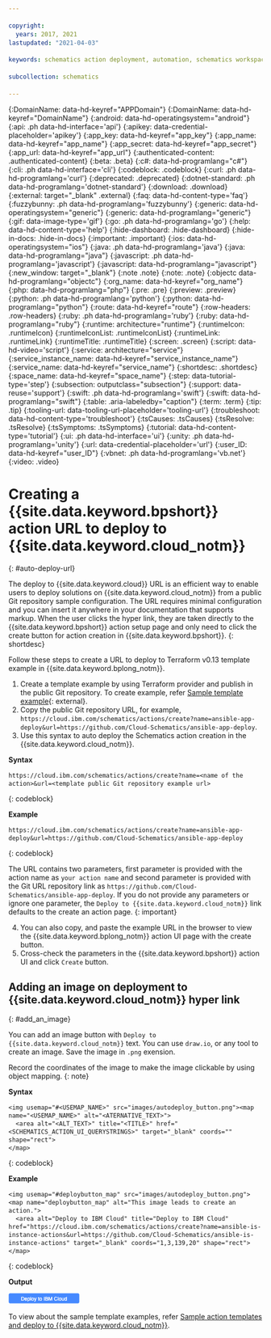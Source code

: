 ```yaml
---

copyright:
  years: 2017, 2021
lastupdated: "2021-04-03"

keywords: schematics action deployment, automation, schematics workspace,  schematics workspace creation, auto deploy

subcollection: schematics

---
```


{:DomainName: data-hd-keyref="APPDomain"}
{:DomainName: data-hd-keyref="DomainName"}
{:android: data-hd-operatingsystem="android"}
{:api: .ph data-hd-interface='api'}
{:apikey: data-credential-placeholder='apikey'}
{:app_key: data-hd-keyref="app_key"}
{:app_name: data-hd-keyref="app_name"}
{:app_secret: data-hd-keyref="app_secret"}
{:app_url: data-hd-keyref="app_url"}
{:authenticated-content: .authenticated-content}
{:beta: .beta}
{:c#: data-hd-programlang="c#"}
{:cli: .ph data-hd-interface='cli'}
{:codeblock: .codeblock}
{:curl: .ph data-hd-programlang='curl'}
{:deprecated: .deprecated}
{:dotnet-standard: .ph data-hd-programlang='dotnet-standard'}
{:download: .download}
{:external: target="_blank" .external}
{:faq: data-hd-content-type='faq'}
{:fuzzybunny: .ph data-hd-programlang='fuzzybunny'}
{:generic: data-hd-operatingsystem="generic"}
{:generic: data-hd-programlang="generic"}
{:gif: data-image-type='gif'}
{:go: .ph data-hd-programlang='go'}
{:help: data-hd-content-type='help'}
{:hide-dashboard: .hide-dashboard}
{:hide-in-docs: .hide-in-docs}
{:important: .important}
{:ios: data-hd-operatingsystem="ios"}
{:java: .ph data-hd-programlang='java'}
{:java: data-hd-programlang="java"}
{:javascript: .ph data-hd-programlang='javascript'}
{:javascript: data-hd-programlang="javascript"}
{:new_window: target="_blank"}
{:note .note}
{:note: .note}
{:objectc data-hd-programlang="objectc"}
{:org_name: data-hd-keyref="org_name"}
{:php: data-hd-programlang="php"}
{:pre: .pre}
{:preview: .preview}
{:python: .ph data-hd-programlang='python'}
{:python: data-hd-programlang="python"}
{:route: data-hd-keyref="route"}
{:row-headers: .row-headers}
{:ruby: .ph data-hd-programlang='ruby'}
{:ruby: data-hd-programlang="ruby"}
{:runtime: architecture="runtime"}
{:runtimeIcon: .runtimeIcon}
{:runtimeIconList: .runtimeIconList}
{:runtimeLink: .runtimeLink}
{:runtimeTitle: .runtimeTitle}
{:screen: .screen}
{:script: data-hd-video='script'}
{:service: architecture="service"}
{:service_instance_name: data-hd-keyref="service_instance_name"}
{:service_name: data-hd-keyref="service_name"}
{:shortdesc: .shortdesc}
{:space_name: data-hd-keyref="space_name"}
{:step: data-tutorial-type='step'}
{:subsection: outputclass="subsection"}
{:support: data-reuse='support'}
{:swift: .ph data-hd-programlang='swift'}
{:swift: data-hd-programlang="swift"}
{:table: .aria-labeledby="caption"}
{:term: .term}
{:tip: .tip}
{:tooling-url: data-tooling-url-placeholder='tooling-url'}
{:troubleshoot: data-hd-content-type='troubleshoot'}
{:tsCauses: .tsCauses}
{:tsResolve: .tsResolve}
{:tsSymptoms: .tsSymptoms}
{:tutorial: data-hd-content-type='tutorial'}
{:ui: .ph data-hd-interface='ui'}
{:unity: .ph data-hd-programlang='unity'}
{:url: data-credential-placeholder='url'}
{:user_ID: data-hd-keyref="user_ID"}
{:vbnet: .ph data-hd-programlang='vb.net'}
{:video: .video}



# Creating a {{site.data.keyword.bpshort}} action URL to deploy to {{site.data.keyword.cloud_notm}}
{: #auto-deploy-url}

The deploy to {{site.data.keyword.cloud}} URL is an efficient way to enable users to deploy solutions on {{site.data.keyword.cloud_notm}} from a public Git repository sample configuration. The URL requires minimal configuration and you can insert it anywhere in your documentation that supports markup. When the user clicks the hyper link, they are taken directly to the {{site.data.keyword.bpshort}} action setup page and only need to click the create button for action creation in {{site.data.keyword.bpshort}}.
{: shortdesc}

Follow these steps to create a URL to deploy to Terraform v0.13 template example in {{site.data.keyword.bplong_notm}}.

1. Create a template example by using Terraform provider and publish in the public Git repository. To create example, refer [Sample template example](https://github.com/IBM-Cloud/terraform-provider-ibm/tree/master/examples){: external}.
2. Copy the public Git repository URL, for example, `https://cloud.ibm.com/schematics/actions/create?name=ansible-app-deploy&url=https://github.com/Cloud-Schematics/ansible-app-deploy`.
3. Use this syntax to auto deploy the Schematics action creation in the {{site.data.keyword.cloud_notm}}.

  **Syntax**

  ```
  https://cloud.ibm.com/schematics/actions/create?name=<name of the action>&url=<template public Git repository example url>
  ```
  {: codeblock}

  **Example**

  ```
  https://cloud.ibm.com/schematics/actions/create?name=ansible-app-deploy&url=https://github.com/Cloud-Schematics/ansible-app-deploy
  ```
  {: codeblock}

  The URL contains two parameters, first parameter is provided with the action name as `your action name` and second parameter is provided with the Git URL repository link as `https://github.com/Cloud-Schematics/ansible-app-deploy`. If you do not provide any parameters or ignore one parameter, the `Deploy to {{site.data.keyword.cloud_notm}}` link defaults to the create an action page.
  {: important}

4. You can also copy, and paste the example URL in the browser to view the {{site.data.keyword.bplong_notm}} action UI page with the create button.
5. Cross-check the parameters in the {{site.data.keyword.bpshort}} action UI and click `Create` button.

## Adding an image on deployment to {{site.data.keyword.cloud_notm}} hyper link
{: #add_an_image}

You can add an image button with `Deploy to {{site.data.keyword.cloud_notm}}` text. You can use `draw.io`, or any tool to create an image. Save the image in `.png` exension. 

Record the coordinates of the image to make the image clickable by using object mapping.
{: note}  

**Syntax**

```
<img usemap="#<USEMAP_NAME>" src="images/autodeploy_button.png"><map name="<USEMAP_NAME>" alt="<ATERNATIVE_TEXT>">
  <area alt="<ALT_TEXT>" title="<TITLE>" href="<SCHEMATICS_ACTION_UI_QUERYSTRINGS>" target="_blank" coords="" shape="rect">
</map>
```
{: codeblock}

**Example**

```
<img usemap="#deploybutton_map" src="images/autodeploy_button.png"><map name="deploybutton_map" alt="This image leads to create an action.">
  <area alt="Deploy to IBM Cloud" title="Deploy to IBM Cloud" href="https://cloud.ibm.com/schematics/actions/create?name=ansible-is-instance-actions&url=https://github.com/Cloud-Schematics/ansible-is-instance-actions" target="_blank" coords="1,3,139,20" shape="rect">
</map>
```
{: codeblock}

**Output**

<img usemap="#deploybutton_map" src="images/autodeploy_button.png"><map name="deploybutton_map" alt="This image leads to create an action.">
  <area alt="Deploy to IBM Cloud" title="Deploy to IBM Cloud" href="https://cloud.ibm.com/schematics/actions/create?name=ansible-is-instance-actions&url=https://github.com/Cloud-Schematics/ansible-is-instance-actions" target="_blank" coords="1,3,139,20" shape="rect">
</map>

To view about the sample template examples, refer [Sample action templates and deploy to {{site.data.keyword.cloud_notm}}](/docs/schematics?topic=schematics-sample_actiontemplates).
